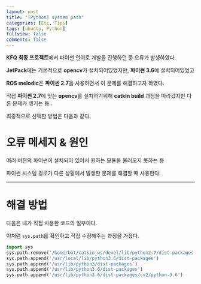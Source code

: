 ```yaml
---
layout: post
title: "[Python] system path"
categories: [Etc, Tips]
tags: [ubuntu, Python]
fullview: false
comments: false
---
```


**KFQ 최종 프로젝트**에서 파이썬 언어로 개발을 진행하던 중 오류가 발생하였다.

**JetPack**에는 기본적으로 **opencv**가 설치되어있었지만, **파이썬 3.6**에 설치되어있었고

**ROS melodic**은 **파이썬 2.7**을 사용하면서 이 문제를 해결하고자 하였다.

직접 **파이썬 2.7**에 맞는 **opencv**를 설치하기위해 **catkin build** 과정을 따라갔지만 다른 문제가 생기는 등..

최종적으로 선택한 방법은 다음과 같다.

# 오류 메세지 & 원인

여러 버젼의 파이썬이 설치되어 있어서 원하는 모듈을 불러오지 못하는 등

파이썬 시스템 경로가 다른 상황에서 발생한 문제를 해결할 때 사용한다.

---

# 해결 방법

다음은 내가 직접 사용한 코드의 일부이다.

이처럼 `sys.path`를 확인하고 직접 수정해주는 과정을 가졌다.

```python
import sys
sys.path.remove('/home/bot/catkin_ws/devel/lib/python2.7/dist-packages')
sys.path.append('/usr/local/lib/python3.6/dist-packages')
sys.path.append('/usr/lib/python3/dist-packages')
sys.path.append('/usr/lib/python3.6/dist-packages')
sys.path.append('/usr/lib/python3.6/dist-packages/cv2/python-3.6')
```